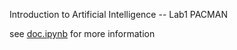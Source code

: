 Introduction to Artificial Intelligence -- Lab1 PACMAN

see [doc.ipynb](doc.ipynb) for more information